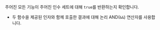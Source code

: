 주어진 모든 기능이 주어진 인수 세트에 대해 `true`를 반환하는지 확인합니다.

- 두 함수을 제공된 인자와 함께 호출한 결과에 대해 논리 AND(`&&`) 연산자를 사용합니다.
